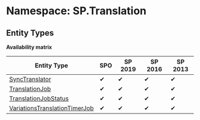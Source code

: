 # Namespace: SP.Translation
## Entity Types

**Availability matrix**

Entity Type | SPO | SP 2019 | SP 2016 | SP 2013
----------|-----|---------|---------|--------
[SyncTranslator](./EntityTypes/SyncTranslator) | ✔ | ✔ | ✔ | ✔
[TranslationJob](./EntityTypes/TranslationJob) | ✔ | ✔ | ✔ | ✔
[TranslationJobStatus](./EntityTypes/TranslationJobStatus) | ✔ | ✔ | ✔ | ✔
[VariationsTranslationTimerJob](./EntityTypes/VariationsTranslationTimerJob) | ✔ | ✔ | ✔ | ✔
